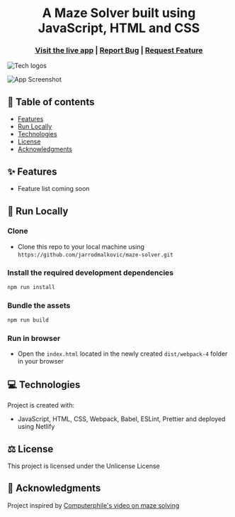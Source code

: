 <h1 align="center">A Maze Solver built using JavaScript, HTML and CSS</h1>

<h3 align="center">
  <a href="https://mazesolver.xyz/">Visit the live app</a> |
  <a href="https://github.com/jarrodmalkovic/maze-solver/issues">Report Bug</a> |
  <a href="https://github.com/jarrodmalkovic/maze-solver/issues">Request Feature</a> 
</h3>

![Tech logos](https://i.ibb.co/pWb31Wy/tech-info-maze-solver.png)

![App Screenshot](https://i.ibb.co/fDkgDdD/maze-solver.gif)

## 📝 Table of contents

- [Features](#features)
- [Run Locally](#run-locally)
- [Technologies](#technologies)
- [License](#license)
- [Acknowledgments](#acknowledgments)

## ✨ Features

- Feature list coming soon

## 🚀 Run Locally

### Clone

- Clone this repo to your local machine using `https://github.com/jarrodmalkovic/maze-solver.git`

### Install the required development dependencies

```bash
npm run install
```

### Bundle the assets

```bash
npm run build
```

### Run in browser

- Open the `index.html` located in the newly created `dist/webpack-4` folder in your browser

## 💻 Technologies

Project is created with:

- JavaScript, HTML, CSS, Webpack, Babel, ESLint, Prettier and deployed using Netlify

## ⚖️ License

This project is licensed under the Unlicense License

## 🙌 Acknowledgments

Project inspired by [Computerphile's video on maze solving](https://www.youtube.com/watch?v=rop0W4QDOUI)
